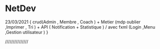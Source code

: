 # NetDev

23/03/2021 { crud(Admin , Membre , Coach ) + Metier (mdp oublier ,Imprimer , Tri ) + API ( Notification + Statistique ) / avec fxml (Login ,Menu ,Gestion utilisateur ) }  

///////////////
